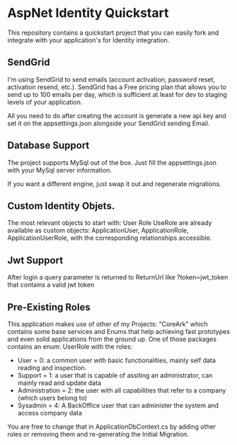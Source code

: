 # AspNet Identity Quickstart

This repository contains a quickstart project that you can easily fork and integrate with your application's for Identity integration.

## SendGrid
I'm using SendGrid to send emails (account activation, password reset, activation resend, etc.). SendGrid has a Free pricing plan that allows you to send up to 100 emails per day, which is sufficient at least for dev to staging levels of your application.

All you need to do after creating the account is generate a new api key and set it on the appsettings.json alongside your SendGrid sending Email.

## Database Support
The project supports MySql out of the box. Just fill the appsettings.json with your MySql server information.

If you want a different engine, just swap it out and regenerate migrations.


## Custom Identity Objets.
The most relevant objects to start with: User Role UseRole are already available as custom objects: ApplicationUser, ApplicationRole, ApplicationUserRole, with the corresponding relationships accessible.

## Jwt Support
After login a query parameter is returned to ReturnUrl like ?token=jwt_token that contains a valid jwt token

## Pre-Existing Roles
This application makes use of other of my Projects: "CoreArk" which contains some base services and Enums that help achieving fast prototypes and even solid applications from the ground up.
One of those packages contains an enum: UserRole with the roles: 

*  User = 0: a common user with basic functionalities, mainly self data reading and inspection.
*  Support = 1: a user that is capable of assiting an administrator, can mainly read and update data
*  Administration = 2: the user with all capabilities that refer to a company (which users belong to)
*  Sysadmin = 4: A BackOffice user that can administer the system and access company data 

You are free to change that in ApplicationDbContext.cs by adding other roles or removing them and re-generating the Initial Migration.


